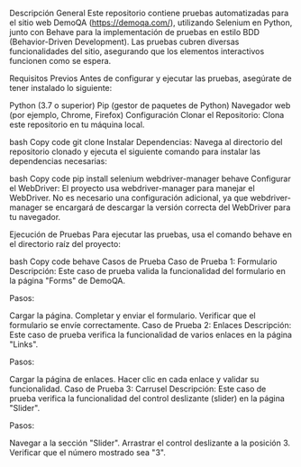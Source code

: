 Descripción General
Este repositorio contiene pruebas automatizadas para el sitio web DemoQA (https://demoqa.com/), utilizando Selenium en Python, junto con Behave para la implementación de pruebas en estilo BDD (Behavior-Driven Development). Las pruebas cubren diversas funcionalidades del sitio, asegurando que los elementos interactivos funcionen como se espera.

Requisitos Previos
Antes de configurar y ejecutar las pruebas, asegúrate de tener instalado lo siguiente:

Python (3.7 o superior)
Pip (gestor de paquetes de Python)
Navegador web (por ejemplo, Chrome, Firefox)
Configuración
Clonar el Repositorio: Clona este repositorio en tu máquina local.

bash
Copy code
git clone 
Instalar Dependencias: Navega al directorio del repositorio clonado y ejecuta el siguiente comando para instalar las dependencias necesarias:

bash
Copy code
pip install selenium webdriver-manager behave
Configurar el WebDriver: El proyecto usa webdriver-manager para manejar el WebDriver. No es necesario una configuración adicional, ya que webdriver-manager se encargará de descargar la versión correcta del WebDriver para tu navegador.

Ejecución de Pruebas
Para ejecutar las pruebas, usa el comando behave en el directorio raíz del proyecto:

bash
Copy code
behave
Casos de Prueba
Caso de Prueba 1: Formulario
Descripción: Este caso de prueba valida la funcionalidad del formulario en la página "Forms" de DemoQA.

Pasos:

Cargar la página.
Completar y enviar el formulario.
Verificar que el formulario se envíe correctamente.
Caso de Prueba 2: Enlaces
Descripción: Este caso de prueba verifica la funcionalidad de varios enlaces en la página "Links".

Pasos:

Cargar la página de enlaces.
Hacer clic en cada enlace y validar su funcionalidad.
Caso de Prueba 3: Carrusel
Descripción: Este caso de prueba verifica la funcionalidad del control deslizante (slider) en la página "Slider".

Pasos:

Navegar a la sección "Slider".
Arrastrar el control deslizante a la posición 3.
Verificar que el número mostrado sea "3".
